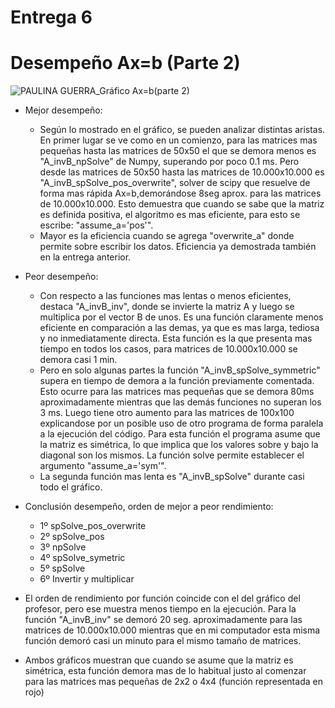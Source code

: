 # Entrega 6
# Desempeño Ax=b (Parte 2)
![PAULINA GUERRA_Gráfico Ax=b(parte 2)](https://user-images.githubusercontent.com/69210578/90343112-9c387900-dfdb-11ea-9d73-6d0a08aa321f.png)
* Mejor desempeño:
  * Según lo mostrado en el gráfico, se pueden analizar distintas aristas. En primer lugar se ve como en un comienzo, para las matrices mas pequeñas hasta las matrices de 50x50 el que se demora menos es "A_invB_npSolve" de Numpy, superando por poco 0.1 ms. Pero desde las matrices de 50x50 hasta las matrices de 10.000x10.000 es "A_invB_spSolve_pos_overwrite", solver de scipy que resuelve de forma mas rápida Ax=b,demorándose 8seg aprox. para las matrices de 10.000x10.000.  Esto demuestra que cuando se sabe que la matriz es definida positiva, el algoritmo es mas eficiente, para esto se escribe: "assume_a='pos'". 
  * Mayor es la eficiencia cuando se agrega "overwrite_a" donde permite sobre escribir los datos. Eficiencia ya demostrada también en la entrega anterior.
  
* Peor desempeño:
  * Con respecto a las funciones mas lentas o menos eficientes, destaca "A_invB_inv", donde se invierte la matriz A y luego se multiplica por el vector B de unos. Es una función claramente menos eficiente en comparación a las demas, ya que es mas larga, tediosa y no inmediatamente directa. Esta función es la que presenta mas tiempo en todos los casos, para matrices de 10.000x10.000 se demora casi 1 min. 
  * Pero en solo algunas partes la función "A_invB_spSolve_symmetric" supera en tiempo de demora a la función previamente comentada. Esto ocurre para las matrices mas pequeñas que se demora 80ms aproximadamente mientras que las demás funciones no superan los 3 ms. Luego tiene otro aumento para las matrices de 100x100 explicandose por un posible uso de otro programa de forma paralela a la ejecución del código. Para esta función el programa asume que la matriz es simétrica, lo que implica que los valores sobre y bajo la diagonal son los mismos. La función solve permite establecer el argumento "assume_a='sym'".
  * La segunda función mas lenta es  "A_invB_spSolve" durante casi todo el gráfico.
    
* Conclusión desempeño, orden de mejor a peor rendimiento:
  * 1º spSolve_pos_overwrite
  * 2º spSolve_pos
  * 3º npSolve
  * 4º spSolve_symetric
  * 5º spSolve
  * 6º Invertir y multiplicar
  
* El orden de rendimiento por función coincide con el del gráfico del profesor, pero ese muestra menos tiempo en la ejecución. Para la función "A_invB_inv" se demoró 20 seg. aproximadamente para las matrices de 10.000x10.000 mientras que en mi computador esta misma función demoró casi un minuto para el mismo tamaño de matrices.
* Ambos gráficos muestran que cuando se asume que la matriz es simétrica, esta función demora mas de lo habitual justo al comenzar para las matrices mas pequeñas de 2x2 o 4x4 (función representada en rojo)
